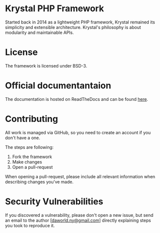 Krystal PHP Framework
====================

Started back in 2014 as a lightweight PHP framework, Krystal remained its simplicity and extensible architecture. Krystal's philosophy is about modularity and maintainable APIs.

# License

The framework is licensed under BSD-3.

# Official documentantaion

The documentation is hosted on ReadTheDocs and can be found [here](http://krystal-docs.readthedocs.org/en/latest/README/).

# Contributing

All work is managed via GitHub, so you need to create an account if you don't have a one.

The steps are following:

1. Fork the framework
2. Make changes
3. Open a pull-request

When opening a pull-request, please include all relevant information when describing changes you've made.

# Security Vulnerabilities

If you discovered a vulnerability, please don't open a new issue, but send an email to the author [daworld.ny@gmail.com] directly explaining steps you took to reproduce it.
